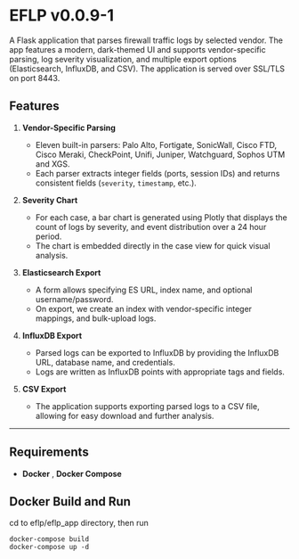 # EFLP v0.0.9-1

A Flask application that parses firewall traffic logs by selected vendor. The app features a modern, dark-themed UI and supports vendor-specific parsing, log severity visualization, and multiple export options (Elasticsearch, InfluxDB, and CSV). The application is served over SSL/TLS on port 8443.

## Features

1. **Vendor-Specific Parsing**  
   - Eleven built-in parsers: Palo Alto, Fortigate, SonicWall, Cisco FTD, Cisco Meraki, CheckPoint, Unifi, Juniper, Watchguard, Sophos UTM and XGS.  
   - Each parser extracts integer fields (ports, session IDs) and returns consistent fields (`severity`, `timestamp`, etc.).

2. **Severity Chart**  
   - For each case, a bar chart is generated using Plotly that displays the count of logs by severity, and event distribution over a 24 hour period.
   - The chart is embedded directly in the case view for quick visual analysis.

3. **Elasticsearch Export**  
   - A form allows specifying ES URL, index name, and optional username/password.  
   - On export, we create an index with vendor-specific integer mappings, and bulk-upload logs.

4. **InfluxDB Export**
   - Parsed logs can be exported to InfluxDB by providing the InfluxDB URL, database name, and credentials.
   - Logs are written as InfluxDB points with appropriate tags and fields.

5. **CSV Export**
   - The application supports exporting parsed logs to a CSV file, allowing for easy download and further analysis.
---

## Requirements

- **Docker** , **Docker Compose**  

## Docker Build and Run

cd to eflp/eflp_app directory, then run 
```
docker-compose build
docker-compose up -d
